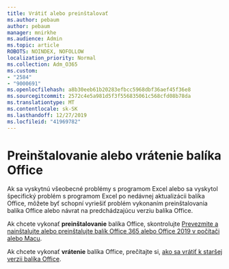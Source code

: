 ```yaml
---
title: Vrátiť alebo preinštalovať
ms.author: pebaum
author: pebaum
manager: mnirkhe
ms.audience: Admin
ms.topic: article
ROBOTS: NOINDEX, NOFOLLOW
localization_priority: Normal
ms.collection: Adm_O365
ms.custom:
- "2584"
- "9000691"
ms.openlocfilehash: a8b30eeb61b20283efbcc5968dbf36aef45f36e8
ms.sourcegitcommit: 2572c4e5a981d5f3f556835061c568cfd08b78da
ms.translationtype: MT
ms.contentlocale: sk-SK
ms.lasthandoff: 12/27/2019
ms.locfileid: "41969782"
---
```

# <a name="reinstall-or-roll-back-office"></a>Preinštalovanie alebo vrátenie balíka Office

Ak sa vyskytnú všeobecné problémy s programom Excel alebo sa vyskytol špecifický problém s programom Excel po nedávnej aktualizácii balíka Office, môžete byť schopní vyriešiť problém vykonaním preinštalovania balíka Office alebo návrat na predchádzajúcu verziu balíka Office.

Ak chcete vykonať **preinštalovanie** balíka Office, skontrolujte [Prevezmite a nainštalujte alebo preinštalujte balík Office 365 alebo Office 2019 v počítači alebo Macu](https://support.office.com/article/download-and-install-or-reinstall-office-365-or-office-2019-on-a-pc-or-mac-4414eaaf-0478-48be-9c42-23adc4716658).

Ak chcete vykonať **vrátenie** balíka Office, prečítajte si, [ako sa vrátiť k staršej verzii balíka Office](https://support.microsoft.com/help/2770432/how-to-revert-to-an-earlier-version-of-office-2013-or-office-2016-clic). 